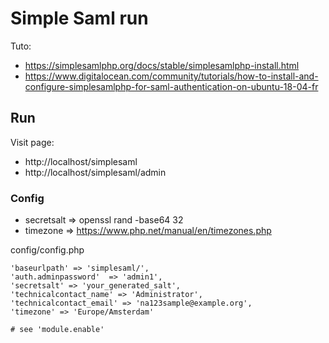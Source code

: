 # Simple Saml run

Tuto:
- https://simplesamlphp.org/docs/stable/simplesamlphp-install.html
- https://www.digitalocean.com/community/tutorials/how-to-install-and-configure-simplesamlphp-for-saml-authentication-on-ubuntu-18-04-fr

## Run

Visit page:
- http://localhost/simplesaml
- http://localhost/simplesaml/admin


### Config

- secretsalt => openssl rand -base64 32
- timezone => https://www.php.net/manual/en/timezones.php

config/config.php
```
'baseurlpath' => 'simplesaml/',
'auth.adminpassword'  => 'admin1',
'secretsalt' => 'your_generated_salt',
'technicalcontact_name' => 'Administrator',
'technicalcontact_email' => 'na123sample@example.org',
'timezone' => 'Europe/Amsterdam'

# see 'module.enable' 
```
